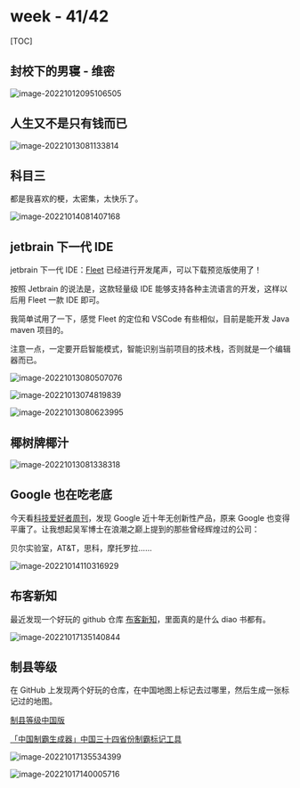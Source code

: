 # week - 41/42

[TOC]



## 封校下的男寝 - 维密

![image-20221012095106505](assets/image-20221012095106505.png)



## 人生又不是只有钱而已

![image-20221013081133814](assets/image-20221013081133814.png)





## 科目三

都是我喜欢的梗，太密集，太快乐了。

![image-20221014081407168](assets/image-20221014081407168.png)



## jetbrain 下一代 IDE

jetbrain 下一代 IDE：[Fleet](https://www.jetbrains.com/fleet/) 已经进行开发尾声，可以下载预览版使用了！

按照 Jetbrain 的说法是，这款轻量级 IDE 能够支持各种主流语言的开发，这样以后用 Fleet 一款 IDE 即可。

我简单试用了一下，感觉 Fleet 的定位和 VSCode 有些相似，目前是能开发 Java maven 项目的。

注意一点，一定要开启智能模式，智能识别当前项目的技术栈，否则就是一个编辑器而已。

![image-20221013080507076](assets/image-20221013080507076.png)

![image-20221013074819839](assets/image-20221013074819839.png)

![image-20221013080623995](assets/image-20221013080623995.png)



## 椰树牌椰汁

![image-20221013081338318](assets/image-20221013081338318.png)



## Google 也在吃老底

今天看[科技爱好者周刊](https://www.ruanyifeng.com/blog/2022/10/weekly-issue-226.html)，发现 Google 近十年无创新性产品，原来 Google 也变得平庸了。让我想起吴军博士在浪潮之巅上提到的那些曾经辉煌过的公司：

贝尔实验室，AT&T，思科，摩托罗拉……

![image-20221014110316929](assets/image-20221014110316929.png)



## 布客新知

最近发现一个好玩的 github 仓库 [布客新知](https://github.com/ixinzhi)，里面真的是什么 diao 书都有。

![image-20221017135140844](assets/image-20221017135140844.png)



## 制县等级

在 GitHub 上发现两个好玩的仓库，在中国地图上标记去过哪里，然后生成一张标记过的地图。

[制县等级中国版](https://github.com/miklcct/zhixian-dengji-zhongguo-ban)

[「中国制霸生成器」中国三十四省份制霸标记工具](https://github.com/itorr/china-ex)

![image-20221017135534399](assets/image-20221017135534399.png)

![image-20221017140005716](assets/image-20221017140005716.png)


